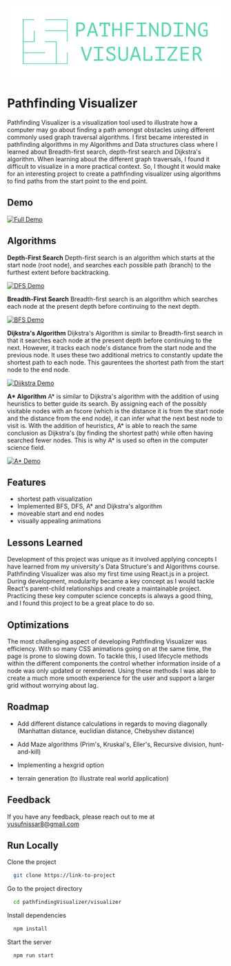 ![Pathfinding Visualizer](./images/githubLogo.png)

# Pathfinding Visualizer

Pathfinding Visualizer is a visualization tool used to illustrate how a computer may go about finding a path amongst obstacles using different commonly used graph traversal algorithms. I first became interested in pathfinding algorithms in my Algorithms and Data structures class where I learned about Breadth-first search, depth-first search and Dijkstra's algorithm. When learning about the different graph traversals, I found it difficult to visualize in a more practical context. So, I thought it would make for an interesting project to create a pathfinding visualizer using algorithms to find paths from the start point to the end point.

## Demo

[![Full Demo](https://i.imgur.com/0UdG01P.png)](https://www.youtube.com/watch?v=Q2c9GHXUQVM)

## Algorithms

**Depth-First Search**
Depth-first search is an algorithm which starts at the start node (root node), and searches each possible path (branch) to the furthest extent before backtracking.

[![DFS Demo](https://j.gifs.com/DqWn9n.gif)](https://www.youtube.com/watch?v=yt2YfoFxD0E)

**Breadth-First Search**
Breadth-first search is an algorithm which searches each node at the present depth before continuing to the next depth.

[![BFS Demo](https://j.gifs.com/oZX4QK.gif)](https://www.youtube.com/watch?v=ICmpIT02RMs&ab_channel=YusufNissar)

**Dijkstra's Algorithm**
Dijkstra's Algorithm is similar to Breadth-first search in that it searches each node at the present depth before continuing to the next. However, it tracks each node's distance from the start node and the previous node. It uses these two additional metrics to constantly update the shortest path to each node. This gaurentees the shortest path from the start node to the end node.

[![Dijkstra Demo](https://j.gifs.com/k2X45X.gif)](https://www.youtube.com/watch?v=jQ687dtl248)

**A\* Algorithm**
A* is similar to Dijkstra's algorithm with the addition of using heuristics to better guide its search. By assigning each of the possibly visitable nodes with an fscore (which is the distance it is from the start node and the distance from the end node), it can infer what the next best node to visit is. With the addition of heuristics, A* is able to reach the same conclusion as Dijkstra's (by finding the shortest path) while often having searched fewer nodes. This is why A\* is used so often in the computer science field.

[![A* Demo](https://j.gifs.com/Z8rQV6.gif)](https://www.youtube.com/watch?v=BjWkyNcnc_k)

## Features

- shortest path visualization
- Implemented BFS, DFS, A\* and Dijkstra's algorithm
- moveable start and end nodes
- visually appealing animations

## Lessons Learned

Development of this project was unique as it involved applying concepts I have learned from my university's Data Structure's and Algorithms course.
Pathfinding Visualizer was also my first time using React.js in a project. During development, modularity became a key concept as I would tackle React's parent-child relationships and create a maintainable project.
Practicing these key computer science concepts is always a good thing, and I found this project to be a great place to do so.

## Optimizations

The most challenging aspect of developing Pathfinding Visualizer was efficiency. With so many CSS animations going on at the same time, the page is prone to slowing down. To tackle this, I used lifecycle methods within the different components the control whether information inside of a node was only updated or rerendered. Using these methods I was able to create a much more smooth experience for the user and support a larger grid without worrying about lag.

## Roadmap

- Add different distance calculations in regards to moving diagonally (Manhattan distance, euclidian distance, Chebyshev distance)

- Add Maze algorithms (Prim's, Kruskal's, Eller's, Recursive division, hunt-and-kill)

- Implementing a hexgrid option

- terrain generation (to illustrate real world application)

## Feedback

If you have any feedback, please reach out to me at yusufnissar8@gmail.com

## Run Locally

Clone the project

```bash
  git clone https://link-to-project
```

Go to the project directory

```bash
  cd pathfindingVisualizer/visualizer
```

Install dependencies

```bash
  npm install
```

Start the server

```bash
  npm run start
```
